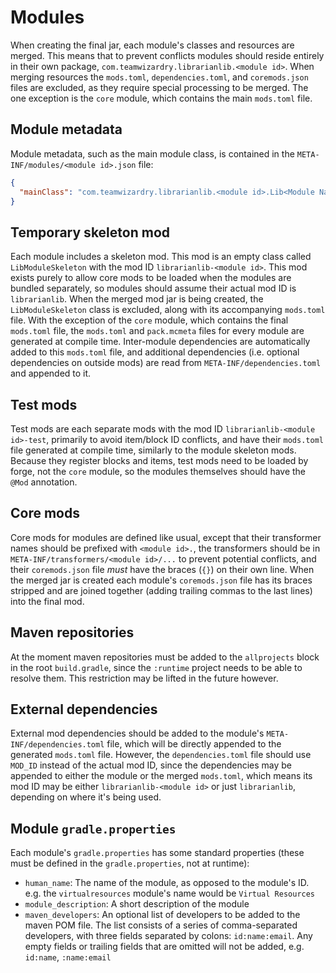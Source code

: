 # Modules
When creating the final jar, each module's classes and resources are merged. This means that to prevent conflicts 
modules should reside entirely in their own package, `com.teamwizardry.librarianlib.<module id>`. When merging resources
the `mods.toml`, `dependencies.toml`, and `coremods.json` files are excluded, as they require special processing to be
merged. The one exception is the `core` module, which contains the main `mods.toml` file.

## Module metadata
Module metadata, such as the main module class, is contained in the `META-INF/modules/<module id>.json` file:
```json
{
  "mainClass": "com.teamwizardry.librarianlib.<module id>.Lib<Module Name>Module"
}
```

## Temporary skeleton mod
Each module includes a skeleton mod. This mod is an empty class called `LibModuleSkeleton` with the mod ID 
`librarianlib-<module id>`. This mod exists purely to allow core mods to be loaded when the modules are bundled 
separately, so modules should assume their actual mod ID is `librarianlib`. When the merged mod jar is being created, 
the `LibModuleSkeleton` class is excluded, along with its accompanying `mods.toml` file. With the exception of the 
`core` module, which contains the final `mods.toml` file, the `mods.toml` and `pack.mcmeta` files for every module are 
generated at compile time. Inter-module dependencies are automatically added to this `mods.toml` file, and additional 
dependencies (i.e. optional dependencies on outside mods) are read from `META-INF/dependencies.toml` and appended to it.

## Test mods 
Test mods are each separate mods with the mod ID `librarianlib-<module id>-test`, primarily to avoid item/block ID 
conflicts, and have their `mods.toml` file generated at compile time, similarly to the module skeleton mods. Because 
they register blocks and items, test mods need to be loaded by forge, not the `core` module, so the modules themselves 
should have the `@Mod` annotation.

## Core mods
Core mods for modules are defined like usual, except that their transformer names should be prefixed with 
`<module id>.`, the transformers should be in `META-INF/transformers/<module id>/...` to prevent potential conflicts, 
and their `coremods.json` file _must_ have the braces (`{}`) on their own line. When the merged jar is created each 
module's `coremods.json` file has its braces stripped and are joined together (adding trailing commas to the last lines)
into the final mod.

## Maven repositories
At the moment maven repositories must be added to the `allprojects` block in the root `build.gradle`, since the 
`:runtime` project needs to be able to resolve them. This restriction may be lifted in the future however.

## External dependencies
External mod dependencies should be added to the module's `META-INF/dependencies.toml` file, which will be directly
appended to the generated `mods.toml` file. However, the `dependencies.toml` file should use `MOD_ID` instead of the 
actual mod ID, since the dependencies may be appended to either the module or the merged `mods.toml`, which means its
mod ID may be either `librarianlib-<module id>` or just `librarianlib`, depending on where it's being used.

## Module `gradle.properties`
Each module's `gradle.properties` has some standard properties (these must be defined in the `gradle.properties`, not
at runtime):
- `human_name`: The name of the module, as opposed to the module's ID. e.g. the `virtualresources` module's name would 
be `Virtual Resources` 
- `module_description`: A short description of the module
- `maven_developers`: An optional list of developers to be added to the maven POM file. The list consists of a series of
comma-separated developers, with three fields separated by colons: `id:name:email`. Any empty fields or trailing fields
that are omitted will not be added, e.g. `id:name`, `:name:email`

